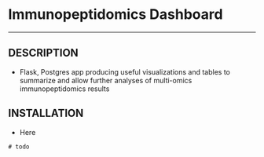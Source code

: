 # Immunopeptidomics Dashboard

---

## DESCRIPTION

* Flask, Postgres app producing useful visualizations and tables to summarize and allow further analyses of multi-omics immunopeptidomics results

## INSTALLATION

* Here

```
# todo
```

